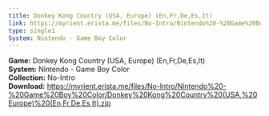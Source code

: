```yaml
---
title: Donkey Kong Country (USA, Europe) (En,Fr,De,Es,It)
link: https://myrient.erista.me/files/No-Intro/Nintendo%20-%20Game%20Boy%20Color/Donkey%20Kong%20Country%20(USA,%20Europe)%20(En,Fr,De,Es,It).zip
type: single1
System: Nintendo - Game Boy Color
---
```

<b>Game:</b> Donkey Kong Country (USA, Europe) (En,Fr,De,Es,It)<br>
<b>System:</b> Nintendo - Game Boy Color<br>
<b>Collection:</b> No-Intro<br>
<b>Download:</b> https://myrient.erista.me/files/No-Intro/Nintendo%20-%20Game%20Boy%20Color/Donkey%20Kong%20Country%20(USA,%20Europe)%20(En,Fr,De,Es,It).zip